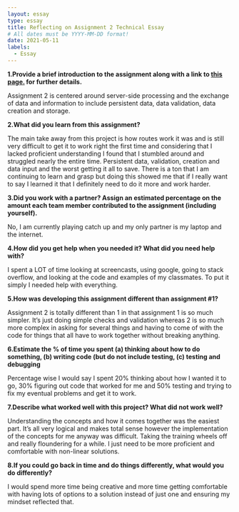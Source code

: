 ```yaml
---
layout: essay
type: essay
title: Reflecting on Assignment 2 Technical Essay
# All dates must be YYYY-MM-DD format!
date: 2021-05-11
labels:
  - Essay
---
```


<strong>1.Provide a brief introduction to the assignment along with a link to [this page.](https://dport96.github.io/ITM352/morea/150.Assignment2/experience-Assignment2_retrospective.html) for further details.</strong>

Assignment 2 is centered around server-side processing and the exchange of data and information to include persistent data, data validation, data creation and storage.

<strong>2.What did you learn from this assignment?</strong>

The main take away from this project is how routes work it was and is still very difficult to get it to work right the first time and considering that I lacked proficient understanding I found that I stumbled around and struggled nearly the entire time. Persistent data, validation, creation and data input and the worst getting it all to save. There is a ton that I am continuing to learn and grasp but doing this showed me that if I really want to say I learned it that I definitely need to do it more and work harder.

<strong>3.Did you work with a partner? Assign an estimated percentage on the amount each team member contributed to the assignment (including yourself).</strong>

No, I am currently playing catch up and my only partner is my laptop and the internet.

<strong>4.How did you get help when you needed it? What did you need help with?</strong>

I spent a LOT of time looking at screencasts, using google, going to stack overflow, and looking at the code and examples of my classmates. To put it simply I needed help with everything.

<strong>5.How was developing this assignment different than assignment #1?</strong>

Assignment 2 is totally different than 1 in that assignment 1 is so much simpler. It’s just doing simple checks and validation whereas 2 is so much more complex in asking for several things and having to come of with the code for things that all have to work together without breaking anything.

<strong>6.Estimate the % of time you spent (a) thinking about how to do something, (b) writing code (but do not include testing, (c) testing and debugging</strong>

Percentage wise I would say I spent 20% thinking about how I wanted it to go, 30% figuring out code that worked for me and 50% testing and trying to fix my eventual problems and get it to work.

<strong>7.Describe what worked well with this project? What did not work well?</strong>

Understanding the concepts and how it comes together was the easiest part. It’s all very logical and makes total sense however the implementation of the concepts for me anyway was difficult. Taking the training wheels off and really floundering for a while. I just need to be more proficient and comfortable with non-linear solutions.

<strong>8.If you could go back in time and do things differently, what would you do differently?</strong>

I would spend more time being creative and more time getting comfortable with having lots of options to a solution instead of just one and ensuring my mindset reflected that.
